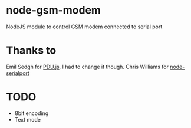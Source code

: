 node-gsm-modem
==============

NodeJS module to control GSM modem connected to serial port

Thanks to
=========

Emil Sedgh for [PDU.js](https://github.com/emilsedgh/pdu). I had to change it though.
Chris Williams for [node-serialport](https://github.com/voodootikigod/node-serialport)

TODO
====

* 8bit encoding
* Text mode
